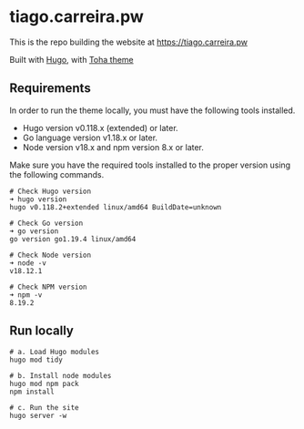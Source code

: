 # tiago.carreira.pw

This is the repo building the website at https://tiago.carreira.pw

Built with [Hugo](https://gohugo.io), with [Toha theme](https://github.com/hugo-toha/toha)


## Requirements

In order to run the theme locally, you must have the following tools installed.

- Hugo version v0.118.x (extended) or later.
- Go language version v1.18.x or later.
- Node version v18.x and npm version 8.x or later.

Make sure you have the required tools installed to the proper version using the following commands.
```
# Check Hugo version
➜ hugo version
hugo v0.118.2+extended linux/amd64 BuildDate=unknown

# Check Go version
➜ go version
go version go1.19.4 linux/amd64

# Check Node version
➜ node -v
v18.12.1

# Check NPM version
➜ npm -v
8.19.2
```


## Run locally

```
# a. Load Hugo modules
hugo mod tidy

# b. Install node modules
hugo mod npm pack
npm install

# c. Run the site
hugo server -w
```
